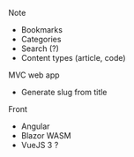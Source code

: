 Note

- Bookmarks
- Categories
- Search (?)
- Content types (article, code)

MVC web app
- Generate slug from title

Front

- Angular
- Blazor WASM
- VueJS 3 ?
